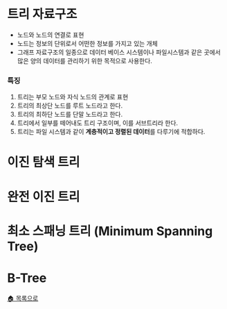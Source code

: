 # 트리 자료구조
- 노드와 노드의 연결로 표현
- 노드는 정보의 단위로서 어떤한 정보를 가지고 있는 개체
- 그래프 자료구조의 일종으로 데이터 베이스 시스템이나 파일시스템과 같은 곳에서 많은 양의 데이터를 관리하기 위한 목적으로 사용한다.

### 특징 
1. 트리는 부모 노드와 자식 노드의 관계로 표현
2. 트리의 최상단 노드를 루트 노드라고 한다. 
3. 트리의 최하단 노드를 단말 노드라고 한다. 
4. 트리에서 일부를 떼어내도 트리 구조이며, 이를 서브트리라 한다. 
5. 트리는 파일 시스템과 같이 **계층적이고 정렬된 데이터**를  다루기에 적합하다.

# 이진 탐색 트리

# 완전 이진 트리

# 최소 스패닝 트리 (Minimum Spanning Tree)

# B-Tree

[🏠 목록으로](/README.md)